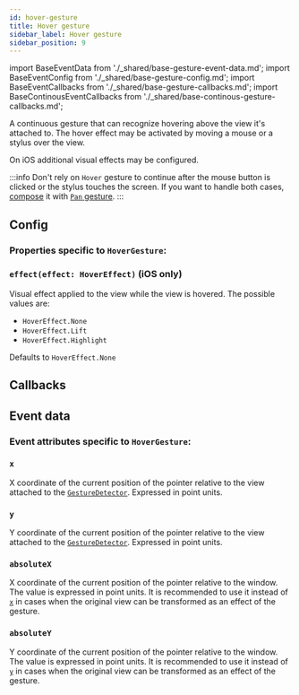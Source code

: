 ```yaml
---
id: hover-gesture
title: Hover gesture
sidebar_label: Hover gesture
sidebar_position: 9
---
```


import BaseEventData from './\_shared/base-gesture-event-data.md';
import BaseEventConfig from './\_shared/base-gesture-config.md';
import BaseEventCallbacks from './\_shared/base-gesture-callbacks.md';
import BaseContinousEventCallbacks from './\_shared/base-continous-gesture-callbacks.md';

A continuous gesture that can recognize hovering above the view it's attached to. The hover effect may be activated by moving a mouse or a stylus over the view.

On iOS additional visual effects may be configured.

:::info
Don't rely on `Hover` gesture to continue after the mouse button is clicked or the stylus touches the screen. If you want to handle both cases, [compose](../../gesture-composition.md) it with [`Pan` gesture](./pan-gesture.md).
:::

## Config

### Properties specific to `HoverGesture`:

### `effect(effect: HoverEffect)` (iOS only)

Visual effect applied to the view while the view is hovered. The possible values are:

- `HoverEffect.None`
- `HoverEffect.Lift`
- `HoverEffect.Highlight`

Defaults to `HoverEffect.None`

<BaseEventConfig />

## Callbacks

<BaseEventCallbacks />
<BaseContinousEventCallbacks />

## Event data

### Event attributes specific to `HoverGesture`:

### `x`

X coordinate of the current position of the pointer relative to the view attached to the [`GestureDetector`](./gesture-detector.md). Expressed in point units.

### `y`

Y coordinate of the current position of the pointer relative to the view attached to the [`GestureDetector`](./gesture-detector.md). Expressed in point units.

### `absoluteX`

X coordinate of the current position of the pointer relative to the window. The value is expressed in point units. It is recommended to use it instead of [`x`](#x) in cases when the original view can be transformed as an effect of the gesture.

### `absoluteY`

Y coordinate of the current position of the pointer relative to the window. The value is expressed in point units. It is recommended to use it instead of [`y`](#y) in cases when the original view can be transformed as an effect of the gesture.

<BaseEventData />
